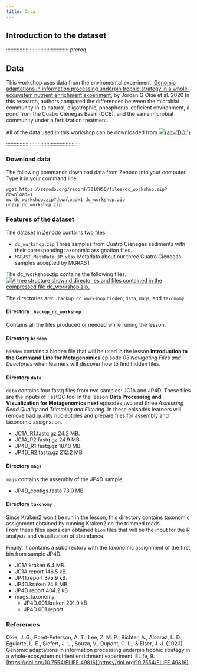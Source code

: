 ```yaml
---
title: Data
---
```


## Introduction to the dataset

::::::::::::::::::::::::::::::::::::::::::  prereq

## Data

This workshop uses data from the enviromental experiment: [Genomic adaptations in information
processing underpin trophic strategy in a whole-ecosystem nutrient
enrichment experiment](https://elifesciences.org/articles/49816), by Jordan G Okie et al. 2020
In this research, authors compared the differences between the microbial community
in its natural, oligotrophic, phosphorus-deficient
environment, a pond from the Cuatro Ciénegas Basin (CCB), and the same microbial
community under a fertilization treatment.

All of the data used in this workshop can be downloaded from
[![](https://zenodo.org/badge/DOI/10.5281/zenodo.4285900.svg){alt='DOI'}](https://doi.org/10.5281/zenodo.4285900)


::::::::::::::::::::::::::::::::::::::::::::::::::

### Download data

The following commands download data from Zenodo into your computer. Type it in your command line.

```
wget https://zenodo.org/record/7010950/files/dc_workshop.zip?download=1
mv dc_workshop.zip?download=1 dc_workshop.zip  
unzip dc_workshop.zip  
```

### Features of the dataset

The dataset in Zenodo contains two files:

- `dc_workshop.zip`  Three samples from Cuatro Ciénegas sediments with their corresponding taxonomic assignation files.
- `MGRAST_MetaData_JP.xlsx` Metadata about our three Cuatro Cienegas samples accepted by MGRAST

The dc\_workshop.zip contains the following files.
<a href="{{ page.root }}/fig/dataset.png" >
<img src="{{ page.root }}/fig/dataset.png" alt="A tree structure showind directories and files
contained in the compressed file dc_workshop.zip." />
</a>

The directories are: `.backup_dc_workshop`,`hidden`, `data`, `mags`, and `taxonomy`.

#### Directory `.backup_dc_workshop`

Contains all the files produced or needed while runing the lesson.

#### Directory `hidden`

`hidden` contains a hidden file that will be used in the lesson **Introduction to the Command Line for Metagenomics**
episode *03 Navigating Files and Directories* when learners will discover how to find hidden files.

#### Directory `data`

`data` contains four fastq files from two samples: JC1A and JP4D. These files
are the inputs of FastQC tool in the lesson **Data Processing and Visualization for Metagenomics
next** episodes two and three *Assessing Read Quality* and *Trimming and Filtering*.
In these episodes learners will remove bad quality nucleotides and prepare files for assembly and taxonomic assignation.

- JC1A\_R1.fastq.gz  24.2 MB.
- JC1A\_R2.fastq.gz  24.9 MB.
- JP4D\_R1.fastq.gz  187.0 MB.
- JP4D\_R2.fastq.gz  212.2 MB.

#### Directory `mags`

`mags` contains the assembly of the JP4D sample.

- JP4D\_contigs.fasta  73.0 MB

#### Directory `taxonomy`

Since Kraken2 won't be run in the lesson, this directory contains taxonomic
assignment obtained by running Kraken2 on the trimmed reads.  
From these files users can obtained `biom` files that will be the input for
the R analysis and visualization of abundance.

Finally, it contains a subdirectory with the taxonomic assignment of the first bin from sample JP4D.

- JC1A.kraken 6.4 MB.
- JC1A.report 146.5 kB.
- JP41.report 375.9 kB.
- JP4D.kraken 74.8 MB.
- JP4D.report 404.2 kB
- mags\_taxonomy
  - JP4D.001.kraken 201.9 kB
  - JP4D.001.report

### References

Okie, J. G., Poret-Peterson, A. T., Lee, Z. M. P., Richter, A., Alcaraz, L. D., Eguiarte, L. E., Siefert, J. L., Souza, V., Dupont, C. L., \& Elser, J. J. (2020).
Genomic adaptations in information processing underpin trophic strategy in a whole-ecosystem nutrient enrichment experiment. ELife, 9. [https://doi.org/10.7554/ELIFE.49816](https://doi.org/10.7554/ELIFE.49816)


